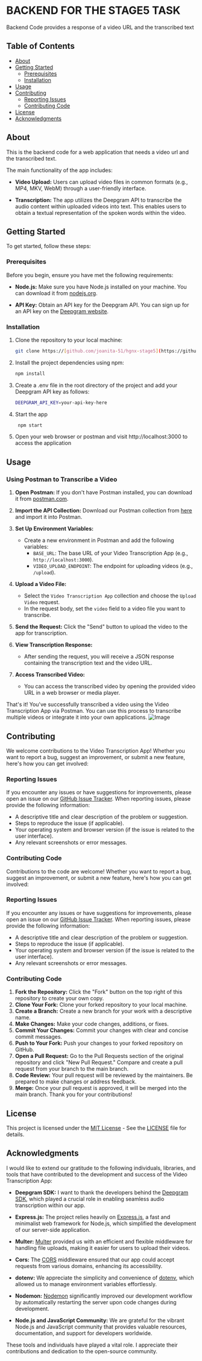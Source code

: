 # BACKEND FOR THE STAGE5 TASK 

Backend Code provides a response of a video URL and the transcribed text

## Table of Contents

- [About](#about)
- [Getting Started](#getting-started)
  - [Prerequisites](#prerequisites)
  - [Installation](#installation)
- [Usage](#usage)
- [Contributing](#contributing)
  - [Reporting Issues](#reportingIssues)
  - [Contributing Code](#contributingCode)
- [License](#license)
- [Acknowledgments](#acknowledgments)

## About

This is the backend code for a web application that needs a video url and the transcribed text. 

The main functionality of the app includes:

- **Video Upload:** Users can upload video files in common formats (e.g., MP4, MKV, WebM) through a user-friendly interface.
  
- **Transcription:** The app utilizes the Deepgram API to transcribe the audio content within uploaded videos into text. This enables users to obtain a textual representation of the spoken words within the video.


## Getting Started

To get started, follow these steps:

### Prerequisites

Before you begin, ensure you have met the following requirements:

- **Node.js:** Make sure you have Node.js installed on your machine. You can download it from [nodejs.org](https://nodejs.org/).

- **API Key:** Obtain an API key for the Deepgram API. You can sign up for an API key on the [Deepgram website](https://www.deepgram.com/).

### Installation

1. Clone the repository to your local machine:

   ```bash
   git clone https://[github.com/joanita-51/hgnx-stage5](https://github.com/joanita-51/hgnx-stage5)

2. Install the project dependencies using npm:
   
   ```bash
   npm install

3. Create a .env file in the root directory of the project and add your Deepgram API key as follows:

   ```bash
   DEEPGRAM_API_KEY=your-api-key-here
   

4. Start the app

   ```bash
    npm start

5.  Open your web browser or postman and visit http://localhost:3000 to access the application



## Usage

### Using Postman to Transcribe a Video

1. **Open Postman:** If you don't have Postman installed, you can download it from [postman.com](https://www.postman.com/).

2. **Import the API Collection:** Download our Postman collection from [here](link-to-your-postman-collection) and import it into Postman.

3. **Set Up Environment Variables:**
   - Create a new environment in Postman and add the following variables:
     - `BASE_URL`: The base URL of your Video Transcription App (e.g., `http://localhost:3000`).
     - `VIDEO_UPLOAD_ENDPOINT`: The endpoint for uploading videos (e.g., `/upload`).

4. **Upload a Video File:**
   - Select the `Video Transcription App` collection and choose the `Upload Video` request.
   - In the request body, set the `video` field to a video file you want to transcribe.

5. **Send the Request:** Click the "Send" button to upload the video to the app for transcription.

6. **View Transcription Response:**
   - After sending the request, you will receive a JSON response containing the transcription text and the video URL.

7. **Access Transcribed Video:**
   - You can access the transcribed video by opening the provided video URL in a web browser or media player.

That's it! You've successfully transcribed a video using the Video Transcription App via Postman. You can use this process to transcribe multiple videos or integrate it into your own applications.
![Image](https://github.com/joanita-51/hgnx-stage5/assets/82649346/413c9916-3ed4-41e8-b3d4-a2b3ba3404ee)

## Contributing

We welcome contributions to the Video Transcription App! Whether you want to report a bug, suggest an improvement, or submit a new feature, here's how you can get involved:

### Reporting Issues

If you encounter any issues or have suggestions for improvements, please open an issue on our [GitHub Issue Tracker](link-to-your-issues). When reporting issues, please provide the following information:

- A descriptive title and clear description of the problem or suggestion.
- Steps to reproduce the issue (if applicable).
- Your operating system and browser version (if the issue is related to the user interface).
- Any relevant screenshots or error messages.

### Contributing Code
Contributions to the code are welcome! Whether you want to report a bug, suggest an improvement, or submit a new feature, here's how you can get involved:

### Reporting Issues

If you encounter any issues or have suggestions for improvements, please open an issue on our [GitHub Issue Tracker](link-to-your-issues). When reporting issues, please provide the following information:

- A descriptive title and clear description of the problem or suggestion.
- Steps to reproduce the issue (if applicable).
- Your operating system and browser version (if the issue is related to the user interface).
- Any relevant screenshots or error messages.

### Contributing Code

1. **Fork the Repository:** Click the "Fork" button on the top right of this repository to create your own copy.
2. **Clone Your Fork:** Clone your forked repository to your local machine.
3. **Create a Branch:** Create a new branch for your work with a descriptive name.
4. **Make Changes:** Make your code changes, additions, or fixes.
5. **Commit Your Changes:** Commit your changes with clear and concise commit messages.
6. **Push to Your Fork:** Push your changes to your forked repository on GitHub.
7. **Open a Pull Request:** Go to the Pull Requests section of the original repository and click "New Pull Request." Compare and create a pull request from your branch to the main branch.
8. **Code Review:** Your pull request will be reviewed by the maintainers. Be prepared to make changes or address feedback.
9. **Merge:** Once your pull request is approved, it will be merged into the main branch.
Thank you for your contributions!

## License

This project is licensed under the [MIT License](LICENSE) - See the [LICENSE](LICENSE) file for details.

## Acknowledgments

I would like to extend our gratitude to the following individuals, libraries, and tools that have contributed to the development and success of the Video Transcription App:

- **Deepgram SDK:** I want to thank the developers behind the [Deepgram SDK](https://www.deepgram.com/), which played a crucial role in enabling seamless audio transcription within our app.

- **Express.js:** The project relies heavily on [Express.js](https://expressjs.com/), a fast and minimalist web framework for Node.js, which simplified the development of our server-side application.

- **Multer:** [Multer](https://github.com/expressjs/multer) provided us with an efficient and flexible middleware for handling file uploads, making it easier for users to upload their videos.

- **Cors:** The [CORS](https://github.com/expressjs/cors) middleware ensured that our app could accept requests from various domains, enhancing its accessibility.

- **dotenv:** We appreciate the simplicity and convenience of [dotenv](https://github.com/motdotla/dotenv), which allowed us to manage environment variables effortlessly.

- **Nodemon:** [Nodemon](https://nodemon.io/) significantly improved our development workflow by automatically restarting the server upon code changes during development.

- **Node.js and JavaScript Community:** We are grateful for the vibrant Node.js and JavaScript community that provides valuable resources, documentation, and support for developers worldwide.

These tools and individuals have played a vital role. I appreciate their contributions and dedication to the open-source community.



